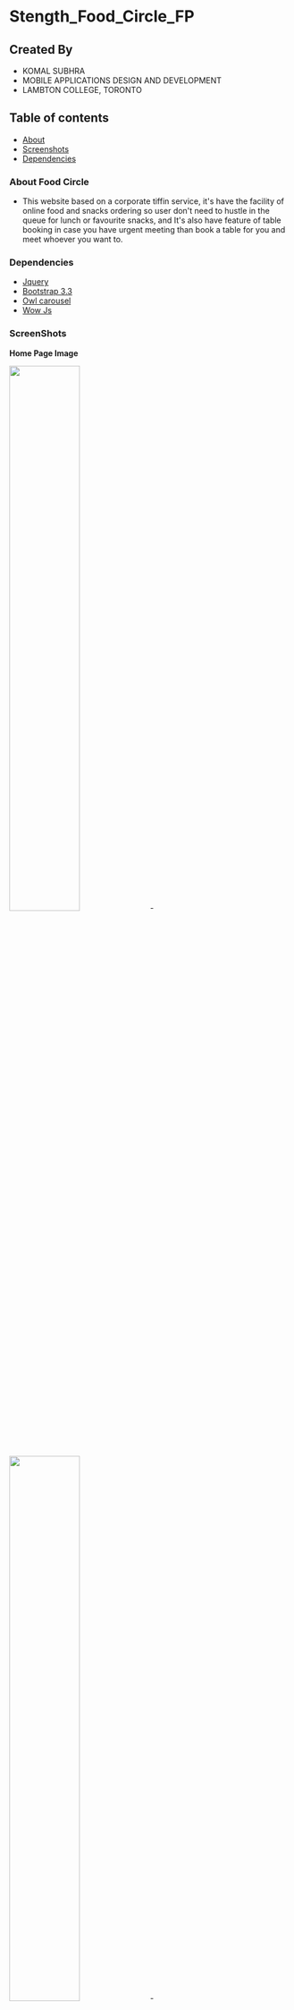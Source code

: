 # Stength_Food_Circle_FP
## Created By

- KOMAL SUBHRA
- MOBILE APPLICATIONS DESIGN AND DEVELOPMENT
- LAMBTON COLLEGE, TORONTO


## Table of contents
- [About ](#about)
- [Screenshots](#screenshots)
- [Dependencies](#dependencies)

### About Food Circle
- This website based on a corporate tiffin service, it's have the facility of online food and snacks ordering so user don't need to hustle in the queue for lunch or favourite snacks, and It's also have feature of table booking in case you have urgent meeting than book a table for you and meet whoever you want to.

### Dependencies

- [Jquery](https://code.jquery.com/jquery-3.2.1.min.js) <br/>
- [Bootstrap 3.3](https://getbootstrap.com/docs/3.3/) <br/>
- [Owl carousel](https://owlcarousel2.github.io/OwlCarousel2/demos/responsive.html) <br/>
- [Wow Js](http://mynameismatthieu.com/WOW/) <br/>

### ScreenShots

**Home Page Image**

<img src="https://github.com/C0772144-komalsubhra/Stength_Food_Circle_FP/blob/master/screenshots/HomePage1.PNG" width="50%" height="50%">-
<img src="https://github.com/C0772144-komalsubhra/Stength_Food_Circle_FP/blob/master/screenshots/homepage2.PNG" width="50%" height="50%">-
<img src="https://github.com/C0772144-komalsubhra/Stength_Food_Circle_FP/blob/master/screenshots/home3.PNG" width="50%" height="50%">-

 **About Page Image**

 <img src="https://github.com/C0772144-komalsubhra/Stength_Food_Circle_FP/blob/master/screenshots/about1.PNG" width="50%" height="50%">-
 <img src="https://github.com/C0772144-komalsubhra/Stength_Food_Circle_FP/blob/master/screenshots/about2.PNG" width="50%" height="50%">-

  **Contact Page Image** 

<img src="https://github.com/C0772144-komalsubhra/Stength_Food_Circle_FP/blob/master/screenshots/contact1.PNG" width="50%" height="50%">-
<img src="https://github.com/C0772144-komalsubhra/Stength_Food_Circle_FP/blob/master/screenshots/contact2.PNG" width="50%" height="50%">-

**Cart Page Image** 
<img src="https://github.com/C0772144-komalsubhra/Stength_Food_Circle_FP/blob/master/screenshots/cart1.PNG" width="50%" height="50%">-
<img src="https://github.com/C0772144-komalsubhra/Stength_Food_Circle_FP/blob/master/screenshots/cart2.PNG" width="50%" height="50%">-
<img src="https://github.com/C0772144-komalsubhra/Stength_Food_Circle_FP/blob/master/screenshots/cart3.PNG" width="50%" height="50%">-
<img src="https://github.com/C0772144-komalsubhra/Stength_Food_Circle_FP/blob/master/screenshots/cart4.PNG" width="50%" height="50%">-

 **Services Page Image**
 <img src="https://github.com/C0772144-komalsubhra/Stength_Food_Circle_FP/blob/master/screenshots/services.PNG"  width="50%" height="50%">-

 **Gallery Page Image** 
 <img src="https://github.com/C0772144-komalsubhra/Stength_Food_Circle_FP/blob/master/screenshots/gallary1.PNG" width="50%" height="50%">-
 <img src="https://github.com/C0772144-komalsubhra/Stength_Food_Circle_FP/blob/master/screenshots/gallery2.PNG" width="50%" height="50%">-

 **OrderNow Page Image** 

<img src="https://github.com/C0772144-komalsubhra/Stength_Food_Circle_FP/blob/master/screenshots/order1.PNG" width="50%" height="50%">-
<img src="https://github.com/C0772144-komalsubhra/Stength_Food_Circle_FP/blob/master/screenshots/order2.PNG" width="50%" height="50%">-
<img src="https://github.com/C0772144-komalsubhra/Stength_Food_Circle_FP/blob/master/screenshots/order3.PNG" width="50%" height="50%">-

**Snacks Page Image**
<img src="https://github.com/C0772144-komalsubhra/Stength_Food_Circle_FP/blob/master/screenshots/snack1.PNG" width="50%" height="50%">-
<img src="https://github.com/C0772144-komalsubhra/Stength_Food_Circle_FP/blob/master/screenshots/snack2.PNG" width="50%" height="50%">-
<img src="https://github.com/C0772144-komalsubhra/Stength_Food_Circle_FP/blob/master/screenshots/snack3.PNG" width="50%" height="50%">-


**Footer Page Image**
<img src="https://github.com/C0772144-komalsubhra/Stength_Food_Circle_FP/blob/master/screenshots/footer.PNG" width="50%" height="50%">-
<img src="https://github.com/C0772144-komalsubhra/Stength_Food_Circle_FP/blob/master/screenshots/footer2.PNG" width="50%" height="50%">-

**SignIN Page Image**
<img src="https://github.com/C0772144-komalsubhra/Stength_Food_Circle_FP/blob/master/screenshots/signin.PNG" width="50%" height="50%">-
<img src="https://github.com/C0772144-komalsubhra/Stength_Food_Circle_FP/blob/master/screenshots/signin2.PNG" width="50%" height="50%">-


**Book Table Page Image**

<img src="https://github.com/C0772144-komalsubhra/Stength_Food_Circle_FP/blob/master/screenshots/reserve1.PNG" width="50%" height="50%">-
<img src="https://github.com/C0772144-komalsubhra/Stength_Food_Circle_FP/blob/master/screenshots/resrve2.PNG" width="50%" height="50%">-






